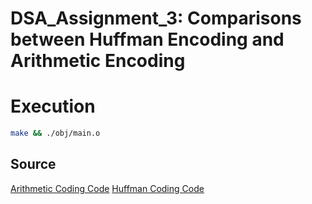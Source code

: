 # DSA_Assignment_3: Comparisons between Huffman Encoding and Arithmetic Encoding

# Execution
```bash
make && ./obj/main.o
```

## Source
[Arithmetic Coding Code](https://par.cse.nsysu.edu.tw/~homework/algo01/8934609/index.html)
[Huffman Coding Code](https://github.com/ludlows/chuffman)
